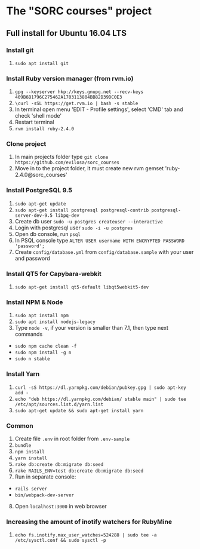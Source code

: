 # The "SORC courses" project

## Full install for Ubuntu 16.04 LTS

### Install git
1) `sudo apt install git`

### Install Ruby version manager (from rvm.io)
1) `gpg --keyserver hkp://keys.gnupg.net --recv-keys 409B6B1796C275462A1703113804BB82D39DC0E3`
2) `\curl -sSL https://get.rvm.io | bash -s stable`
3) In terminal open menu 'EDIT - Profile settings', select 'CMD' tab and check 'shell mode'
4) Restart terminal
5) `rvm install ruby-2.4.0`

### Clone project
1) In main projects folder type `git clone https://github.com/evilosa/sorc_courses`
2) Move in to the project folder, it must create new rvm gemset 'ruby-2.4.0@sorc_courses'

### Install PostgreSQL 9.5

1) `sudo apt-get update`
2) `sudo apt-get install postgresql postgresql-contrib postgresql-server-dev-9.5 libpq-dev`
3) Create db user `sudo -u postgres createuser --interactive`
4) Login with postgresql user `sudo -i -u postgres`
5) Open db console, run `psql`
6) In PSQL console type `ALTER USER username WITH ENCRYPTED PASSWORD 'password';`
7) Create `config/database.yml` from `config/database.sample` with your user and password

### Install QT5 for Capybara-webkit

1) `sudo apt-get install qt5-default libqt5webkit5-dev`

### Install NPM & Node
1) `sudo apt install npm`
2) `sudo apt install nodejs-legacy`
3) Type `node -v`, if your version is smaller than 7.1, then type next commands
* `sudo npm cache clean -f`
* `sudo npm install -g n`
* `sudo n stable`

### Install Yarn
1) `curl -sS https://dl.yarnpkg.com/debian/pubkey.gpg | sudo apt-key add -`
2) `echo "deb https://dl.yarnpkg.com/debian/ stable main" | sudo tee /etc/apt/sources.list.d/yarn.list`
3) `sudo apt-get update && sudo apt-get install yarn`

### Common
1) Create file `.env` in root folder from `.env-sample`
2) `bundle`
3) `npm install`
4) `yarn install`
5) `rake db:create db:migrate db:seed`
6) `rake RAILS_ENV=test db:create db:migrate db:seed`
7) Run in separate console:
* `rails server`
* `bin/webpack-dev-server`
8) Open `localhost:3000` in web browser

### Increasing the amount of inotify watchers for RubyMine

1) `echo fs.inotify.max_user_watches=524288 | sudo tee -a /etc/sysctl.conf && sudo sysctl -p`
